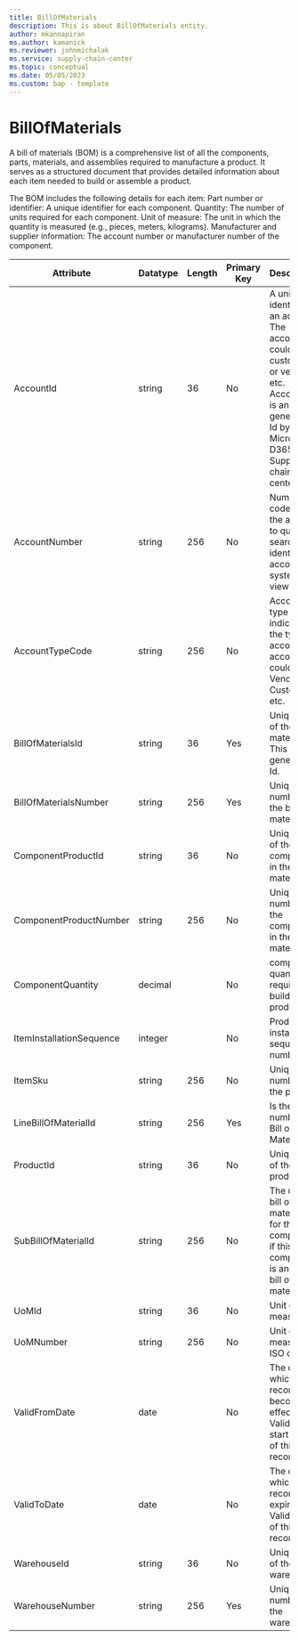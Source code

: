 ```yaml
---
title: BillOfMaterials
description: This is about BillOfMaterials entity.
author: mkannapiran
ms.author: kamanick
ms.reviewer: johnmichalak
ms.service: supply-chain-center
ms.topic: conceptual
ms.date: 05/05/2023
ms.custom: bap - template
---
```


# **BillOfMaterials**

A bill of materials (BOM) is a comprehensive list of all the components, parts, materials, and assemblies required to manufacture a product. It serves as a structured document that provides detailed information about each item needed to build or assemble a product.

The BOM includes the following details for each item:
Part number or identifier: A unique identifier for each component.
Quantity: The number of units required for each component.
Unit of measure: The unit in which the quantity is measured (e.g., pieces, meters, kilograms).
Manufacturer and supplier information: The account number or manufacturer number of the component.



|	Attribute	|	Datatype	|	Length	|	Primary Key	|	Description	|
|---------------|--------|------|----------|-----------|
|	AccountId	|	string	|	36	|	No	|	A unique identifier of an account. The account could be a customer or vendor etc. AccountId is an auto generated Id by Microsoft D365 or Supply chain center. 	|
|	AccountNumber	|	string	|	256	|	No	|	Number or code for the account to quickly search and identify the account in system views.	|
|	AccountTypeCode	|	string	|	256	|	No	|	Account type code indicates the type of account. An account could be Vendor, Customer etc.	|
|	BillOfMaterialsId	|	string	|	36	|	Yes	|	Unique id of the bill of materials. This is auto generated Id.	|
|	BillOfMaterialsNumber	|	string	|	256	|	Yes	|	Unique number of the bill of materials. 	|
|	ComponentProductId	|	string	|	36	|	No	|	Unique Id of the component in the bill of material	|
|	ComponentProductNumber	|	string	|	256	|	No	|	Unique number of the component in the bill of material. 	|
|	ComponentQuantity	|	decimal	|		|	No	|	component quantity required to build the product	|
|	ItemInstallationSequence	|	integer	|		|	No	|	Product installation sequence number	|
|	ItemSku	|	string	|	256	|	No	|	Unique number of the product	|
|	LineBillOfMaterialId	|	string	|	256	|	Yes	|	Is the item number of Bill of Materials. 	|
|	ProductId	|	string	|	36	|	No	|	Unique Id of the product	|
|	SubBillOfMaterialId	|	string	|	256	|	No	|	The unique bill of material Id for this component if this component is another bill of material	|
|	UoMId	|	string	|	36	|	No	|	Unit of measure Id	|
|	UoMNumber	|	string	|	256	|	No	|	Unit of measure ISO code	|
|	ValidFromDate	|	date	|		|	No	|	The date by which this record becomes effective. Validity start date of this record	|
|	ValidToDate	|	date	|		|	No	|	The date by which this record expires. Validity end of this record	|
|	WarehouseId	|	string	|	36	|	No	|	Unique id of the warehouse	|
|	WarehouseNumber	|	string	|	256	|	Yes	|	Unique number of the warehouse	|
